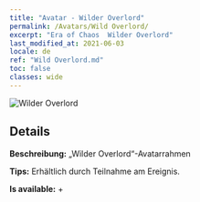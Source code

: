 ```yaml
---
title: "Avatar - Wilder Overlord"
permalink: /Avatars/Wild Overlord/
excerpt: "Era of Chaos  Wilder Overlord"
last_modified_at: 2021-06-03
locale: de
ref: "Wild Overlord.md"
toc: false
classes: wide
---
```

 ![Wilder Overlord](/images/a/avatarFrame_98.png)

## Details

 **Beschreibung:** „Wilder Overlord“-Avatarrahmen 

 **Tips:** Erhältlich durch Teilnahme am Ereignis. 

 **Is available:**  + 

